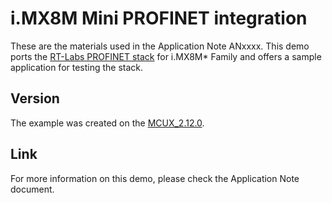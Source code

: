 # i.MX8M Mini PROFINET integration

These are the materials used in the Application Note ANxxxx. This demo ports the [RT-Labs PROFINET stack](https://github.com/rtlabs-com/p-net) for i.MX8M* Family and offers a sample application for testing the stack.

## Version
The example was created on the [MCUX_2.12.0](https://github.com/NXPmicro/mcux-sdk/tree/MCUX_2.12.0).

## Link
For more information on this demo, please check the Application Note document. 
